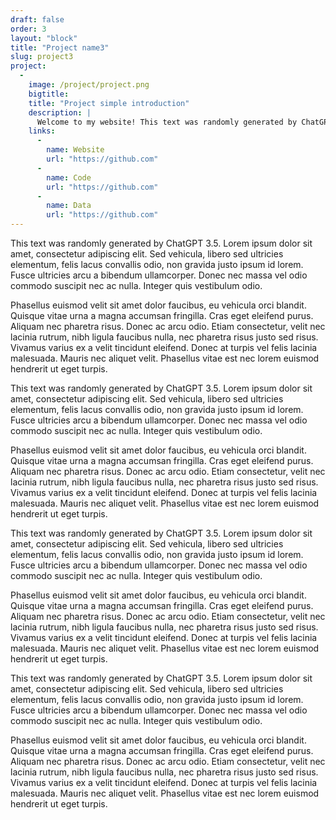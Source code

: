 ```yaml
---
draft: false
order: 3
layout: "block"
title: "Project name3"
slug: project3
project:
  - 
    image: /project/project.png
    bigtitle:
    title: "Project simple introduction"
    description: |
      Welcome to my website! This text was randomly generated by ChatGPT 3.5. Lorem ipsum dolor sit amet, consectetur adipiscing elit. Sed vehicula, libero sed ultricies elementum, felis lacus convallis odio, non gravida justo ipsum id lorem. Fusce ultricies arcu a bibendum ullamcorper. Donec nec massa vel odio commodo suscipit nec ac nulla. Integer quis vestibulum odio.
    links:
      -
        name: Website
        url: "https://github.com"
      -
        name: Code
        url: "https://github.com"
      -
        name: Data
        url: "https://github.com"
---
```


This text was randomly generated by ChatGPT 3.5. Lorem ipsum dolor sit amet, consectetur adipiscing elit. Sed vehicula, libero sed ultricies elementum, felis lacus convallis odio, non gravida justo ipsum id lorem. Fusce ultricies arcu a bibendum ullamcorper. Donec nec massa vel odio commodo suscipit nec ac nulla. Integer quis vestibulum odio.

Phasellus euismod velit sit amet dolor faucibus, eu vehicula orci blandit. Quisque vitae urna a magna accumsan fringilla. Cras eget eleifend purus. Aliquam nec pharetra risus. Donec ac arcu odio. Etiam consectetur, velit nec lacinia rutrum, nibh ligula faucibus nulla, nec pharetra risus justo sed risus. Vivamus varius ex a velit tincidunt eleifend. Donec at turpis vel felis lacinia malesuada. Mauris nec aliquet velit. Phasellus vitae est nec lorem euismod hendrerit ut eget turpis.

This text was randomly generated by ChatGPT 3.5. Lorem ipsum dolor sit amet, consectetur adipiscing elit. Sed vehicula, libero sed ultricies elementum, felis lacus convallis odio, non gravida justo ipsum id lorem. Fusce ultricies arcu a bibendum ullamcorper. Donec nec massa vel odio commodo suscipit nec ac nulla. Integer quis vestibulum odio.

Phasellus euismod velit sit amet dolor faucibus, eu vehicula orci blandit. Quisque vitae urna a magna accumsan fringilla. Cras eget eleifend purus. Aliquam nec pharetra risus. Donec ac arcu odio. Etiam consectetur, velit nec lacinia rutrum, nibh ligula faucibus nulla, nec pharetra risus justo sed risus. Vivamus varius ex a velit tincidunt eleifend. Donec at turpis vel felis lacinia malesuada. Mauris nec aliquet velit. Phasellus vitae est nec lorem euismod hendrerit ut eget turpis.

This text was randomly generated by ChatGPT 3.5. Lorem ipsum dolor sit amet, consectetur adipiscing elit. Sed vehicula, libero sed ultricies elementum, felis lacus convallis odio, non gravida justo ipsum id lorem. Fusce ultricies arcu a bibendum ullamcorper. Donec nec massa vel odio commodo suscipit nec ac nulla. Integer quis vestibulum odio.

Phasellus euismod velit sit amet dolor faucibus, eu vehicula orci blandit. Quisque vitae urna a magna accumsan fringilla. Cras eget eleifend purus. Aliquam nec pharetra risus. Donec ac arcu odio. Etiam consectetur, velit nec lacinia rutrum, nibh ligula faucibus nulla, nec pharetra risus justo sed risus. Vivamus varius ex a velit tincidunt eleifend. Donec at turpis vel felis lacinia malesuada. Mauris nec aliquet velit. Phasellus vitae est nec lorem euismod hendrerit ut eget turpis.

This text was randomly generated by ChatGPT 3.5. Lorem ipsum dolor sit amet, consectetur adipiscing elit. Sed vehicula, libero sed ultricies elementum, felis lacus convallis odio, non gravida justo ipsum id lorem. Fusce ultricies arcu a bibendum ullamcorper. Donec nec massa vel odio commodo suscipit nec ac nulla. Integer quis vestibulum odio.

Phasellus euismod velit sit amet dolor faucibus, eu vehicula orci blandit. Quisque vitae urna a magna accumsan fringilla. Cras eget eleifend purus. Aliquam nec pharetra risus. Donec ac arcu odio. Etiam consectetur, velit nec lacinia rutrum, nibh ligula faucibus nulla, nec pharetra risus justo sed risus. Vivamus varius ex a velit tincidunt eleifend. Donec at turpis vel felis lacinia malesuada. Mauris nec aliquet velit. Phasellus vitae est nec lorem euismod hendrerit ut eget turpis.